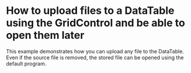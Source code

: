 # How to upload files to a DataTable using the GridControl and be able to open them later


<p>This example demonstrates how you can upload any file to the DataTable. Even if the source file is removed, the stored file can be opened using the default program.</p>

<br/>



